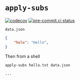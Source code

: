 # `apply-subs`
[![codecov](https://codecov.io/gh/neutrinoceros/apply_subs/branch/main/graph/badge.svg)](https://codecov.io/gh/neutrinoceros/apply_subs)
[![pre-commit.ci status](https://results.pre-commit.ci/badge/github/neutrinoceros/apply_subs/main.svg)](https://results.pre-commit.ci/latest/github/neutrinoceros/apply_subs/main)

`data.json`
```json
{
    "helo": "Hello",
}
```

Then from a shell
```shell
apply-subs hello.txt data.json
```

```patch
...
```
